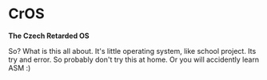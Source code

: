 # CrOS
**The Czech Retarded OS**

So? What is this all about. It's little operating system, like school project. Its try and error. So
probably don't try this at home. Or you will accidently learn ASM :)
